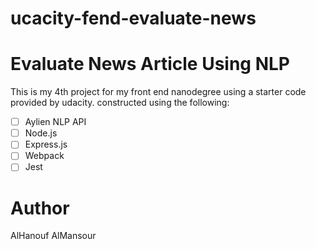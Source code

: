 # ucacity-fend-evaluate-news
# Evaluate News Article Using NLP
This is my 4th project for my front end nanodegree using a starter code provided by udacity. constructed using the following:

- [ ] Aylien NLP API
- [ ] Node.js
- [ ] Express.js
- [ ] Webpack
- [ ] Jest

# Author
AlHanouf AlMansour
